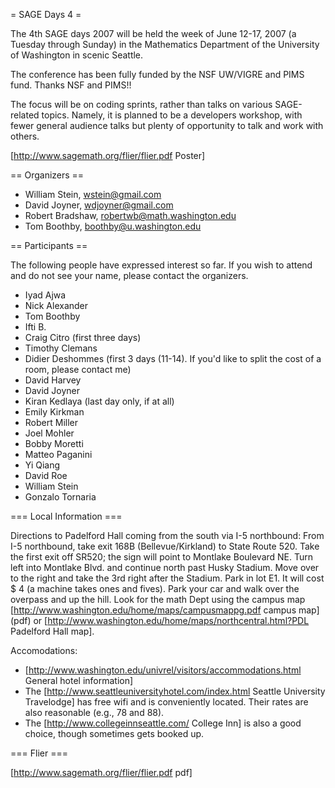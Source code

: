 = SAGE Days 4 =

The 4th SAGE days 2007 will be held the week of June 12-17, 2007 (a Tuesday through Sunday) in the Mathematics Department of the University of Washington in scenic Seattle.

The conference has been fully funded by the NSF UW/VIGRE and PIMS fund.  Thanks NSF and PIMS!!

The focus will be on coding sprints, rather than talks on various SAGE-related topics. Namely, it is planned to be a developers workshop, with fewer general audience talks but plenty of opportunity to talk and work with others.

[http://www.sagemath.org/flier/flier.pdf Poster]

== Organizers ==

 * William Stein, wstein@gmail.com
 * David Joyner, wdjoyner@gmail.com
 * Robert Bradshaw, robertwb@math.washington.edu
 * Tom Boothby, boothby@u.washington.edu

== Participants ==

The following people have expressed interest so far. If you wish to attend and do not see your name, please contact the organizers.
 
 * Iyad Ajwa
 * Nick Alexander
 * Tom Boothby
 * Ifti B.
 * Craig Citro (first three days)
 * Timothy Clemans
 * Didier Deshommes (first 3 days (11-14). If you'd like to split the cost of a room, please contact me)
 * David Harvey
 * David Joyner
 * Kiran Kedlaya (last day only, if at all)
 * Emily Kirkman
 * Robert Miller
 * Joel Mohler
 * Bobby Moretti
 * Matteo Paganini
 * Yi Qiang
 * David Roe
 * William Stein
 * Gonzalo Tornaria

 
=== Local Information ===

Directions to Padelford Hall coming from the south via I-5 northbound:
From I-5 northbound, take exit 168B (Bellevue/Kirkland)
to State Route 520. Take the first exit off SR520; the sign will 
point to Montlake Boulevard NE. Turn left into Montlake Blvd. 
and continue north past Husky Stadium. Move over to the right and take the 
3rd right after the Stadium. Park in lot E1. It will cost $ 4 (a machine
takes ones and fives). Park your car and walk over the overpass
and up the hill. Look for the math Dept using the campus map
[http://www.washington.edu/home/maps/campusmappg.pdf campus map] (pdf)
or [http://www.washington.edu/home/maps/northcentral.html?PDL Padelford Hall map].

Accomodations:

 * [http://www.washington.edu/univrel/visitors/accommodations.html General hotel information]
 * The [http://www.seattleuniversityhotel.com/index.html Seattle University Travelodge] has free wifi and is conveniently located. Their rates are also reasonable (e.g., 78 and 88). 
 * The [http://www.collegeinnseattle.com/ College Inn] is also a good choice, though sometimes gets booked up.

=== Flier ===

[http://www.sagemath.org/flier/flier.pdf pdf]
